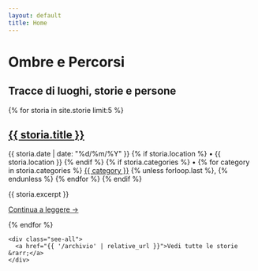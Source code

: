 ```yaml
---
layout: default
title: Home
---
```


<div class="home">
  <div class="site-header-container">
    <div class="site-header-content">
      <h1 class="title">Ombre e Percorsi</h1>
      <h2 class="subtitle">Tracce di luoghi, storie e persone</h2>
    </div>
  </div>

  <div class="wrapper">
    <div class="storie-list">
      {% for storia in site.storie limit:5 %}
        <div class="storia-preview">
          <h2><a href="{{ storia.url | relative_url }}">{{ storia.title }}</a></h2>
          <p class="storia-meta">
            <time datetime="{{ storia.date | date_to_xmlschema }}">
              {{ storia.date | date: "%d/%m/%Y" }}
            </time>
            {% if storia.location %}
              &bull; <span class="storia-location">{{ storia.location }}</span>
            {% endif %}
            {% if storia.categories %}
              &bull;
              {% for category in storia.categories %}
                <a class="post-cat" href="{{ site.baseurl }}/archivio/#{{ category | slugify }}">{{ category }}</a>
                {% unless forloop.last %}, {% endunless %}
              {% endfor %}
            {% endif %}
          </p>
          <div class="storia-excerpt">
            {{ storia.excerpt }}
          </div>
          <p><a href="{{ storia.url | relative_url }}" class="read-more">Continua a leggere &rarr;</a></p>
        </div>
      {% endfor %}
    </div>

    <div class="see-all">
      <a href="{{ '/archivio' | relative_url }}">Vedi tutte le storie &rarr;</a>
    </div>
  </div>
</div>
